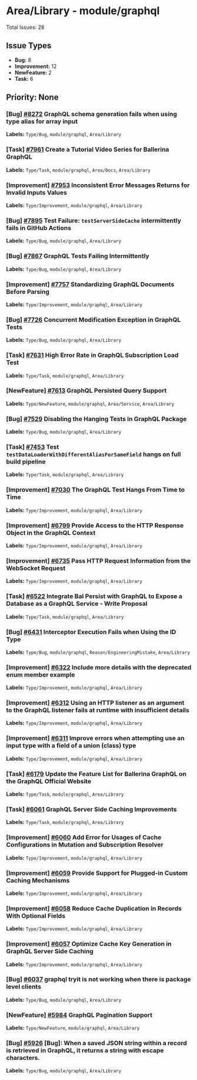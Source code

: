 # Area/Library - module/graphql

Total Issues: 28

## Issue Types

- **Bug:** 8
- **Improvement:** 12
- **NewFeature:** 2
- **Task:** 6

## Priority: None

### [Bug] [#8272](https://github.com/ballerina-platform/ballerina-library/issues/8272) GraphQL schema generation fails when using type alias for array input
**Labels:** `Type/Bug`, `module/graphql`, `Area/Library`

### [Task] [#7961](https://github.com/ballerina-platform/ballerina-library/issues/7961) Create a Tutorial Video Series for Ballerina GraphQL
**Labels:** `Type/Task`, `module/graphql`, `Area/Docs`, `Area/Library`

### [Improvement] [#7953](https://github.com/ballerina-platform/ballerina-library/issues/7953) Inconsistent Error Messages Returns for Invalid Inputs Values
**Labels:** `Type/Improvement`, `module/graphql`, `Area/Library`

### [Bug] [#7895](https://github.com/ballerina-platform/ballerina-library/issues/7895) Test Failure: `testServerSideCache` intermittently fails in GitHub Actions
**Labels:** `Type/Bug`, `module/graphql`, `Area/Library`

### [Bug] [#7867](https://github.com/ballerina-platform/ballerina-library/issues/7867) GraphQL Tests Failing Intermittently
**Labels:** `Type/Bug`, `module/graphql`, `Area/Library`

### [Improvement] [#7757](https://github.com/ballerina-platform/ballerina-library/issues/7757) Standardizing GraphQL Documents Before Parsing
**Labels:** `Type/Improvement`, `module/graphql`, `Area/Library`

### [Bug] [#7726](https://github.com/ballerina-platform/ballerina-library/issues/7726) Concurrent Modification Exception in GraphQL Tests
**Labels:** `Type/Bug`, `module/graphql`, `Area/Library`

### [Task] [#7631](https://github.com/ballerina-platform/ballerina-library/issues/7631) High Error Rate in GraphQL Subscription Load Test
**Labels:** `Type/Task`, `module/graphql`, `Area/Library`

### [NewFeature] [#7613](https://github.com/ballerina-platform/ballerina-library/issues/7613) GraphQL Persisted Query Support
**Labels:** `Type/NewFeature`, `module/graphql`, `Area/Service`, `Area/Library`

### [Bug] [#7529](https://github.com/ballerina-platform/ballerina-library/issues/7529) Disabling the Hanging Tests in GraphQL Package
**Labels:** `Type/Bug`, `module/graphql`, `Area/Library`

### [Task] [#7453](https://github.com/ballerina-platform/ballerina-library/issues/7453) Test `testDataLoaderWithDifferentAliasForSameField` hangs on full build pipeline
**Labels:** `Type/Task`, `module/graphql`, `Area/Library`

### [Improvement] [#7030](https://github.com/ballerina-platform/ballerina-library/issues/7030) The GraphQL Test Hangs From Time to Time
**Labels:** `Type/Improvement`, `module/graphql`, `Area/Library`

### [Improvement] [#6799](https://github.com/ballerina-platform/ballerina-library/issues/6799) Provide Access to the HTTP Response Object in the GraphQL Context
**Labels:** `Type/Improvement`, `module/graphql`, `Area/Library`

### [Improvement] [#6735](https://github.com/ballerina-platform/ballerina-library/issues/6735) Pass HTTP Request Information from the WebSocket Request
**Labels:** `Type/Improvement`, `module/graphql`, `Area/Library`

### [Task] [#6522](https://github.com/ballerina-platform/ballerina-library/issues/6522) Integrate Bal Persist with GraphQL to Expose a Database as a GraphQL Service - Write Proposal
**Labels:** `Type/Task`, `module/graphql`, `Area/Library`

### [Bug] [#6431](https://github.com/ballerina-platform/ballerina-library/issues/6431) Interceptor Execution Fails when Using the ID Type
**Labels:** `Type/Bug`, `module/graphql`, `Reason/EngineeringMistake`, `Area/Library`

### [Improvement] [#6322](https://github.com/ballerina-platform/ballerina-library/issues/6322) Include more details with the deprecated enum member example
**Labels:** `Type/Improvement`, `module/graphql`, `Area/Library`

### [Improvement] [#6312](https://github.com/ballerina-platform/ballerina-library/issues/6312) Using an HTTP listener as an argument to the GraphQL listener fails at runtime with insufficient details
**Labels:** `Type/Improvement`, `module/graphql`, `Area/Library`

### [Improvement] [#6311](https://github.com/ballerina-platform/ballerina-library/issues/6311) Improve errors when attempting use an input type with a field of a union (class) type
**Labels:** `Type/Improvement`, `module/graphql`, `Area/Library`

### [Task] [#6179](https://github.com/ballerina-platform/ballerina-library/issues/6179) Update the Feature List for Ballerina GraphQL on the GraphQL Official Website
**Labels:** `Type/Task`, `module/graphql`, `Area/Library`

### [Task] [#6061](https://github.com/ballerina-platform/ballerina-library/issues/6061) GraphQL Server Side Caching Improvements
**Labels:** `Type/Task`, `module/graphql`, `Area/Library`

### [Improvement] [#6060](https://github.com/ballerina-platform/ballerina-library/issues/6060) Add Error for Usages of Cache Configurations in Mutation and Subscription Resolver
**Labels:** `Type/Improvement`, `module/graphql`, `Area/Library`

### [Improvement] [#6059](https://github.com/ballerina-platform/ballerina-library/issues/6059) Provide Support for Plugged-in Custom Caching Mechanisms
**Labels:** `Type/Improvement`, `module/graphql`, `Area/Library`

### [Improvement] [#6058](https://github.com/ballerina-platform/ballerina-library/issues/6058) Reduce Cache Duplication in Records With Optional Fields
**Labels:** `Type/Improvement`, `module/graphql`, `Area/Library`

### [Improvement] [#6057](https://github.com/ballerina-platform/ballerina-library/issues/6057) Optimize Cache Key Generation in GraphQL Server Side Caching
**Labels:** `Type/Improvement`, `module/graphql`, `Area/Library`

### [Bug] [#6037](https://github.com/ballerina-platform/ballerina-library/issues/6037) graphql tryit is not working when there is package level clients
**Labels:** `Type/Bug`, `module/graphql`, `Area/Library`

### [NewFeature] [#5984](https://github.com/ballerina-platform/ballerina-library/issues/5984) GraphQL Pagination Support
**Labels:** `Type/NewFeature`, `module/graphql`, `Area/Library`

### [Bug] [#5926](https://github.com/ballerina-platform/ballerina-library/issues/5926) [Bug]: When a saved JSON string within a record is retrieved in GraphQL, it returns a string with escape characters.
**Labels:** `Type/Bug`, `module/graphql`, `Area/Library`

